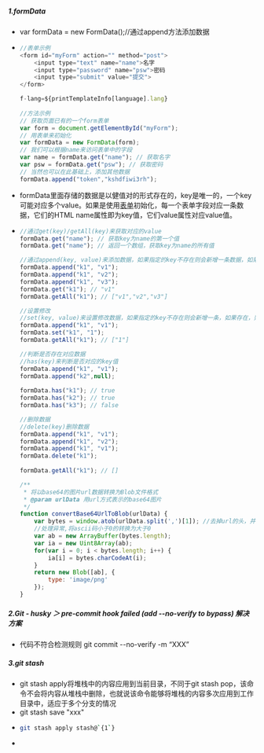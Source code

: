##### 1.formData

- var formData = new FormData();//通过append方法添加数据

- ```js
  //表单示例
  <form id="myForm" action="" method="post">
      <input type="text" name="name">名字
      <input type="password" name="psw">密码
      <input type="submit" value="提交">
  </form>
  
  f-lang=${printTemplateInfo[language].lang}
   
  //方法示例
  // 获取页面已有的一个form表单
  var form = document.getElementById("myForm");
  // 用表单来初始化
  var formData = new FormData(form);
  // 我们可以根据name来访问表单中的字段
  var name = formData.get("name"); // 获取名字
  var psw = formData.get("psw"); // 获取密码
  // 当然也可以在此基础上，添加其他数据
  formData.append("token","kshdfiwi3rh");
  ```
  
- formData里面存储的数据是以健值对的形式存在的，key是唯一的，一个key可能对应多个value。如果是使用[表单](https://so.csdn.net/so/search?q=表单&spm=1001.2101.3001.7020)初始化，每一个表单字段对应一条数据，它们的HTML name属性即为key值，它们value属性对应value值。

- ```js
  //通过get(key)/getAll(key)来获取对应的value
  formData.get("name"); // 获取key为name的第一个值
  formData.get("name"); // 返回一个数组，获取key为name的所有值
  
  //通过append(key, value)来添加数据，如果指定的key不存在则会新增一条数据，如果key存在，则添加到数据的末尾
  formData.append("k1", "v1");
  formData.append("k1", "v2");
  formData.append("k1", "v3");
  formData.get("k1"); // "v1"
  formData.getAll("k1"); // ["v1","v2","v3"]
  
  //设置修改
  //set(key, value)来设置修改数据，如果指定的key不存在则会新增一条，如果存在，则会修改对应的value值
  formData.append("k1", "v1");
  formData.set("k1", "1");
  formData.getAll("k1"); // ["1"]
  
  //判断是否存在对应数据
  //has(key)来判断是否对应的key值
  formData.append("k1", "v1");
  formData.append("k2",null);
   
  formData.has("k1"); // true
  formData.has("k2"); // true
  formData.has("k3"); // false
  
  //删除数据
  //delete(key)删除数据
  formData.append("k1", "v1");
  formData.append("k1", "v2");
  formData.append("k1", "v1");
  formData.delete("k1");
   
  formData.getAll("k1"); // []
  
  /**
   * 将以base64的图片url数据转换为Blob文件格式
   * @param urlData 用url方式表示的base64图片
   */
  function convertBase64UrlToBlob(urlData) {
      var bytes = window.atob(urlData.split(',')[1]); //去掉url的头，并转换为byte
      //处理异常,将ascii码小于0的转换为大于0
      var ab = new ArrayBuffer(bytes.length);
      var ia = new Uint8Array(ab);
      for(var i = 0; i < bytes.length; i++) {
          ia[i] = bytes.charCodeAt(i);
      }
      return new Blob([ab], {
          type: 'image/png'
      });
  }
  ```



##### 2.Git - husky ＞ pre-commit hook failed (add --no-verify to bypass) 解决方案

- 代码不符合检测规则  git commit --no-verify -m “XXX”

##### 3.git stash 

- git stash apply将堆栈中的内容应用到当前目录，不同于git stash pop，该命令不会将内容从堆栈中删除，也就说该命令能够将堆栈的内容多次应用到工作目录中，适应于多个分支的情况
- git stash save "xxx"
- ```bash
  git stash apply stash@`{1`}
  ```
- 


